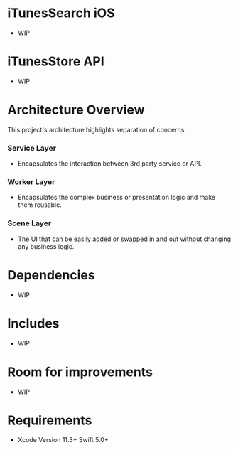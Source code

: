 # iTunesSearch iOS
* WIP

# iTunesStore API
* WIP

# Architecture Overview
This project's architecture highlights separation of concerns.

### Service Layer
- Encapsulates the interaction between 3rd party service or API.

### Worker Layer
- Encapsulates the complex business or presentation logic and make them reusable.

### Scene Layer
- The UI that can be easily added or swapped in and out without changing any business logic.

# Dependencies
* WIP

# Includes
* WIP

# Room for improvements
* WIP

# Requirements
* Xcode Version 11.3+ Swift 5.0+
